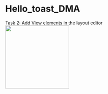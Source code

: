 # Hello_toast_DMA
Task 2: Add View elements in the layout editor
<img src="https://user-images.githubusercontent.com/47654039/111598226-18f03780-87f7-11eb-9d48-3345f14900b2.gif" width=200>


